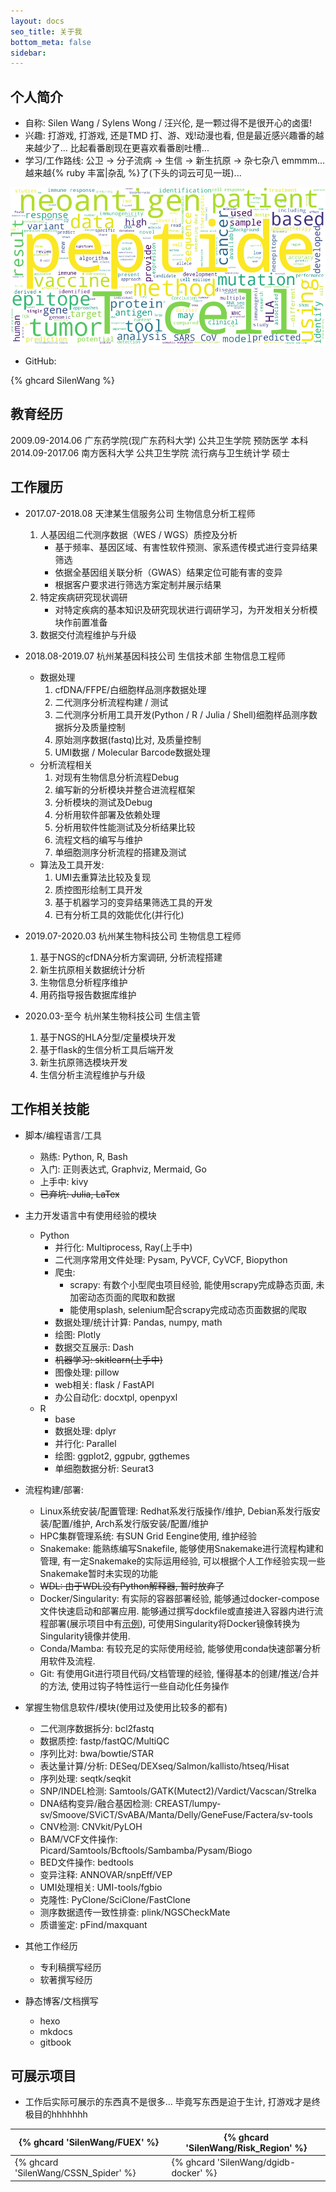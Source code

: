 ```yaml
---
layout: docs
seo_title: 关于我
bottom_meta: false
sidebar:
---
```


## 个人简介
- 自称: Silen Wang / Sylens Wong / 汪兴伦, 是一颗过得不是很开心的卤蛋!
- 兴趣: 打游戏, 打游戏, 还是TMD 打、游、戏!动漫也看, 但是最近感兴趣番的越来越少了... 比起看番剧现在更喜欢看番剧吐槽...
- 学习/工作路线: 公卫 -> 分子流病 -> 生信 -> 新生抗原 -> 杂七杂八  emmmm... 越来越{% ruby 丰富|杂乱 %}了(下头的词云可见一斑)...

![摘要词云](https://raw.githubusercontent.com/silenwang/Gallary/master/2022/04/upgit_abs_20220405_1649148797.png)

- GitHub:

{% ghcard SilenWang %} 

## 教育经历
2009.09-2014.06 广东药学院(现广东药科大学) 公共卫生学院 预防医学 本科
2014.09-2017.06 南方医科大学 公共卫生学院 流行病与卫生统计学 硕士


## 工作履历

- 2017.07-2018.08 天津某生信服务公司 生物信息分析工程师
    1. 人基因组二代测序数据（WES / WGS）质控及分析
        - 基于频率、基因区域、有害性软件预测、家系遗传模式进行变异结果筛选
        - 依据全基因组关联分析（GWAS）结果定位可能有害的变异 
        - 根据客户要求进行筛选方案定制并展示结果
    2. 特定疾病研究现状调研 
        - 对特定疾病的基本知识及研究现状进行调研学习，为开发相关分析模块作前置准备
    3. 数据交付流程维护与升级


- 2018.08-2019.07 杭州某基因科技公司 生信技术部 生物信息工程师
  - 数据处理
    1. cfDNA/FFPE/白细胞样品测序数据处理
    2. 二代测序分析流程构建 / 测试
    3. 二代测序分析用工具开发(Python / R / Julia / Shell)细胞样品测序数据拆分及质量控制
    4. 原始测序数据(fastq)比对, 及质量控制
    5. UMI数据 / Molecular Barcode数据处理
  - 分析流程相关
    1. 对现有生物信息分析流程Debug
    2. 编写新的分析模块并整合进流程框架
    3. 分析模块的测试及Debug
    4. 分析用软件部署及依赖处理
    5. 分析用软件性能测试及分析结果比较
    6. 流程文档的编写与维护
    7. 单细胞测序分析流程的搭建及测试
  - 算法及工具开发:
    1. UMI去重算法比较及复现
    2. 质控图形绘制工具开发
    3. 基于机器学习的变异结果筛选工具的开发
    4. 已有分析工具的效能优化(并行化)

- 2019.07-2020.03 杭州某生物科技公司 生物信息工程师
  1. 基于NGS的cfDNA分析方案调研, 分析流程搭建
  2. 新生抗原相关数据统计分析
  3. 生物信息分析程序维护
  4. 用药指导报告数据库维护
- 2020.03-至今 杭州某生物科技公司 生信主管
  1. 基于NGS的HLA分型/定量模块开发
  2. 基于flask的生信分析工具后端开发
  3. 新生抗原筛选模块开发
  4. 生信分析主流程维护与升级


## 工作相关技能

- 脚本/编程语言/工具
    + 熟练: Python, R, Bash
    + 入门: 正则表达式, Graphviz, Mermaid, Go
    + 上手中: kivy
    + ~~已弃坑: Julia, LaTex~~

- 主力开发语言中有使用经验的模块
  - Python
    - 并行化: Multiprocess, Ray(上手中)
    - 二代测序常用文件处理: Pysam, PyVCF, CyVCF, Biopython
    - 爬虫: 
      + scrapy: 有数个小型爬虫项目经验, 能使用scrapy完成静态页面, 未加密动态页面的爬取和数据
      + 能使用splash, selenium配合scrapy完成动态页面数据的爬取
    - 数据处理/统计计算: Pandas, numpy, math
    - 绘图: Plotly
    - 数据交互展示: Dash
    - ~~机器学习: skitlearn(上手中)~~
    - 图像处理: pillow
    - web相关: flask / FastAPI
    - 办公自动化: docxtpl, openpyxl
  - R
    - base
    - 数据处理: dplyr
    - 并行化: Parallel
    - 绘图: ggplot2, ggpubr, ggthemes
    - 单细胞数据分析: Seurat3

- 流程构建/部署:
    - Linux系统安装/配置管理: Redhat系发行版操作/维护, Debian系发行版安装/配置/维护, Arch系发行版安装/配置/维护
    - HPC集群管理系统: 有SUN Grid Eengine使用, 维护经验
    - Snakemake: 能熟练编写Snakefile, 能够使用Snakemake进行流程构建和管理, 有一定Snakemake的实际运用经验, 可以根据个人工作经验实现一些Snakemake暂时未实现的功能
    - ~~WDL: 由于WDL没有Python解释器, 暂时放弃了~~
    - Docker/Singularity: 有实际的容器部署经验, 能够通过docker-compose文件快速启动和部署应用. 能够通过撰写dockfile或直接进入容器内进行流程部署(展示项目中有[示例](https://github.com/SilenWang/dgidb-docker)), 可使用Singularity将Docker镜像转换为Singularity镜像并使用.
    - Conda/Mamba: 有较充足的实际使用经验, 能够使用conda快速部署分析用软件及流程.
    - Git: 有使用Git进行项目代码/文档管理的经验, 懂得基本的创建/推送/合并的方法, 使用过钩子特性运行一些自动化任务操作

- 掌握生物信息软件/模块(使用过及使用比较多的都有)
    - 二代测序数据拆分: bcl2fastq
    - 数据质控: fastp/fastQC/MultiQC
    - 序列比对: bwa/bowtie/STAR
    - 表达量计算/分析: DESeq/DEXseq/Salmon/kallisto/htseq/Hisat
    - 序列处理: seqtk/seqkit
    - SNP/INDEL检测: Samtools/GATK(Mutect2)/Vardict/Vacscan/Strelka
    - DNA结构变异/融合基因检测: CREAST/lumpy-sv/Smoove/SViCT/SvABA/Manta/Delly/GeneFuse/Factera/sv-tools
    - CNV检测: CNVkit/PyLOH
    - BAM/VCF文件操作: Picard/Samtools/Bcftools/Sambamba/Pysam/Biogo
    - BED文件操作: bedtools
    - 变异注释: ANNOVAR/snpEff/VEP
    - UMI处理相关: UMI-tools/fgbio
    - 克隆性: PyClone/SciClone/FastClone
    - 测序数据遗传一致性排查: plink/NGSCheckMate
    - 质谱鉴定: pFind/maxquant

- 其他工作经历
  - 专利稿撰写经历
  - 软著撰写经历
    
- 静态博客/文档撰写
  - hexo
  - mkdocs
  - gitbook


## 可展示项目

- 工作后实际可展示的东西真不是很多... 毕竟写东西是迫于生计, 打游戏才是终极目的hhhhhhh

|{% ghcard 'SilenWang/FUEX' %}|{% ghcard 'SilenWang/Risk_Region' %}|
| -- | -- |
|{% ghcard 'SilenWang/CSSN_Spider' %}|{% ghcard 'SilenWang/dgidb-docker' %}|